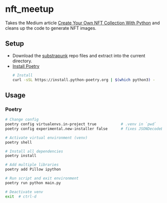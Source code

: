 # nft_meetup

Takes the Medium article [Create Your Own NFT Collection With Python](https://betterprogramming.pub/create-your-own-nft-collection-with-python-82af40abf99f) and cleans up the code to generate NFT images.

## Setup
* Download the [substrapunk](https://github.com/usetech-llc/substrapunks/archive/refs/heads/master.zip) repo files and extract into the current directory.
* [Install Poetry](https://python-poetry.org/docs/#installation)
    ```bash
    # Install
    curl -sSL https://install.python-poetry.org | $(which python3) -
    ```

## Usage
### Poetry
```bash
# Change config
poetry config virtualenvs.in-project true           # .venv in `pwd`
poetry config experimental.new-installer false      # fixes JSONDecodeError on Python3.10

# Activate virtual environment (venv)
poetry shell

# Install all dependencies
poetry install

# Add multiple libraries
poetry add Pillow ipython

# Run script and exit environment
poetry run python main.py

# Deactivate venv
exit  # ctrl-d
```
